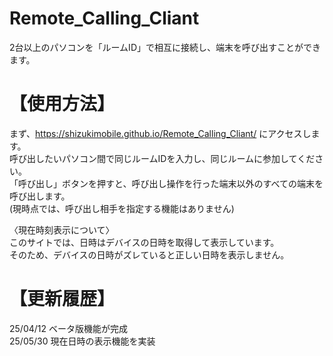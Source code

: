 # Remote_Calling_Cliant
2台以上のパソコンを「ルームID」で相互に接続し、端末を呼び出すことができます。

# 【使用方法】  
まず、https://shizukimobile.github.io/Remote_Calling_Cliant/ にアクセスします。  
呼び出したいパソコン間で同じルームIDを入力し、同じルームに参加してください。  
「呼び出し」ボタンを押すと、呼び出し操作を行った端末以外のすべての端末を呼び出します。  
(現時点では、呼び出し相手を指定する機能はありません)

〈現在時刻表示について〉  
このサイトでは、日時はデバイスの日時を取得して表示しています。  
そのため、デバイスの日時がズレていると正しい日時を表示しません。  

# 【更新履歴】  
25/04/12 ベータ版機能が完成  
25/05/30 現在日時の表示機能を実装  
